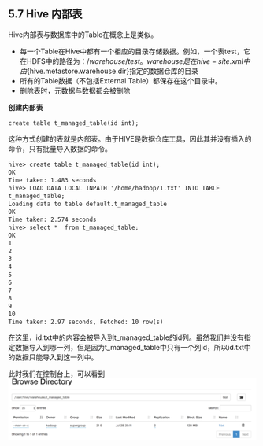 ## 5.7 Hive 内部表

Hive内部表与数据库中的Table在概念上是类似。

* 每一个Table在Hive中都有一个相应的目录存储数据。例如，一个表test，它在HDFS中的路径为：$/warehouse/test。warehouse是在hive-site.xml中由${hive.metastore.warehouse.dir}指定的数据仓库的目录
* 所有的Table数据（不包括External Table）都保存在这个目录中。
* 删除表时，元数据与数据都会被删除

**创建内部表**

```
create table t_managed_table(id int);
```

这种方式创建的表就是内部表。由于HIVE是数据仓库工具，因此其并没有插入的命令，只有批量导入数据的命令。

```
hive> create table t_managed_table(id int);
OK
Time taken: 1.483 seconds
hive> LOAD DATA LOCAL INPATH '/home/hadoop/1.txt' INTO TABLE t_managed_table;
Loading data to table default.t_managed_table
OK
Time taken: 2.574 seconds
hive> select *  from t_managed_table;
OK
1
2
3
4
5
6
7
8
9
10
Time taken: 2.97 seconds, Fetched: 10 row(s)
```

在这里，id.txt中的内容会被导入到t\_managed\_table的id列。虽然我们并没有指定数据导入到哪一列，但是因为t\_managed\_table中只有一个列id，所以id.txt中的数据只能导入到这一列中。

此时我们在控制台上，可以看到![](/assets/5.7_1.png)





